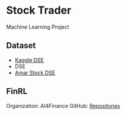 # Stock Trader
Machine Learning Project

## Dataset
- [Kaggle DSE](https://www.kaggle.com/datasets/mahmudulhaque/dsebd)
- DSE
- [Amar Stock DSE](https://www.amarstock.com/csv-data-download)

## FinRL
Organization: AI4Finance
GitHub: [Repositories](https://github.com/orgs/AI4Finance-Foundation/repositories)
